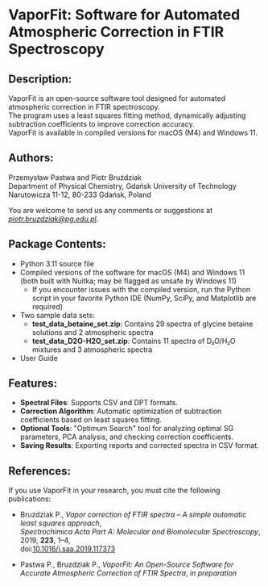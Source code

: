 # **VaporFit: Software for Automated Atmospheric Correction in FTIR Spectroscopy**

## **Description:**

VaporFit is an open-source software tool designed for automated atmospheric correction in FTIR spectroscopy.  
The program uses a least squares fitting method, dynamically adjusting subtraction coefficients to improve correction accuracy.  
VaporFit is available in compiled versions for macOS (M4) and Windows 11.

## **Authors:**

Przemysław Pastwa and Piotr Bruździak  
Department of Physical Chemistry, Gdańsk University of Technology  
Narutowicza 11-12, 80-233 Gdańsk, Poland

You are welcome to send us any comments or suggestions at *piotr.bruzdziak@pg.edu.pl*.

## **Package Contents:**

- Python 3.11 source file
- Compiled versions of the software for macOS (M4) and Windows 11 (both built with Nuitka; may be flagged as unsafe by Windows 11)  
  - If you encounter issues with the compiled version, run the Python script in your favorite Python IDE (NumPy, SciPy, and Matplotlib are required)
- Two sample data sets:  
  - **test_data_betaine_set.zip**: Contains 29 spectra of glycine betaine solutions and 2 atmospheric spectra  
  - **test_data_D2O-H2O_set.zip**: Contains 11 spectra of D₂O/H₂O mixtures and 3 atmospheric spectra
- User Guide

## **Features:**

- **Spectral Files**: Supports CSV and DPT formats.
- **Correction Algorithm**: Automatic optimization of subtraction coefficients based on least squares fitting.
- **Optional Tools**: "Optimum Search" tool for analyzing optimal SG parameters, PCA analysis, and checking correction coefficients.
- **Saving Results**: Exporting reports and corrected spectra in CSV format.

## **References:**

If you use VaporFit in your research, you must cite the following publications:

- Bruzdziak P., *Vapor correction of FTIR spectra – A simple automatic least squares approach*,  
  *Spectrochimica Acta Part A: Molecular and Biomolecular Spectroscopy*, 2019, **223**, 1–4,  
  doi:[10.1016/j.saa.2019.117373](https://doi.org/10.1016/j.saa.2019.117373)

- Pastwa P., Bruzdziak P., *VaporFit: An Open-Source Software for Accurate Atmospheric Correction of FTIR Spectra*, *in preparation*
